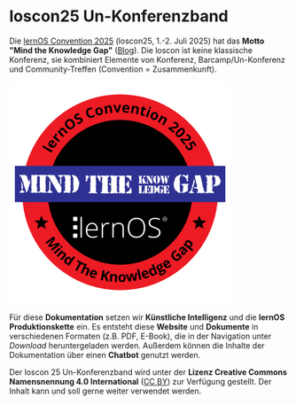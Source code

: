 # loscon25 Un-Konferenzband

Die [lernOS Convention 2025](https://wiki.cogneon.de/loscon25) (loscon25, 1.-2. Juli 2025) hat das **Motto "Mind the Knowledge Gap"** ([Blog](https://cogneon.de/2025/03/02/mind-the-knowledge-gap-das-motto-der-lernos-convention-2025/)). Die loscon ist keine klassische Konferenz, sie kombiniert Elemente von Konferenz, Barcamp/Un-Konferenz und Community-Treffen (Convention = Zusammenkunft).

![](images/loscon25-badge.png)

Für diese **Dokumentation** setzen wir **Künstliche Intelligenz** und die **lernOS Produktionskette** ein. Es entsteht diese **Website** und **Dokumente** in verschiedenen Formaten (z.B. PDF, E-Book), die in der Navigation unter *Download* heruntergeladen werden. Außerdem können die Inhalte der Dokumentation über einen **Chatbot** genutzt werden.

Der loscon 25 Un-Konferenzband wird unter der **Lizenz Creative Commons Namensnennung 4.0 International** ([CC BY](https://creativecommons.org/licenses/by/4.0/deed.de)) zur Verfügung gestellt. Der Inhalt kann und soll gerne weiter verwendet werden.
